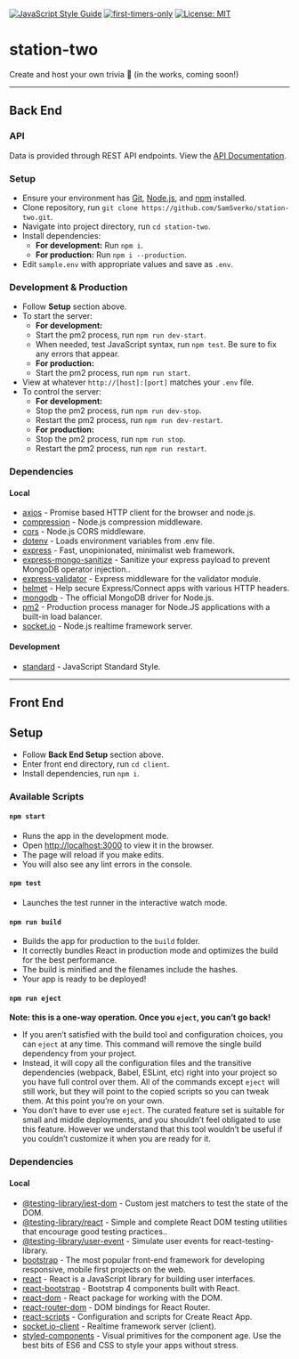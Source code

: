 [![JavaScript Style Guide](https://img.shields.io/badge/code_style-standard-brightgreen.svg)](https://standardjs.com) [![first-timers-only](https://img.shields.io/badge/first--timers--only-friendly-blue.svg)](https://www.firsttimersonly.com/) [![License: MIT](https://img.shields.io/badge/License-MIT-yellow.svg)](https://opensource.org/licenses/MIT)

# station-two

Create and host your own trivia 🎉 (in the works, coming soon!)

---

## Back End

### API

Data is provided through REST API endpoints. View the [API Documentation](https://documenter.getpostman.com/view/8479393/Szme4dYQ?version=latest).

### Setup

- Ensure your environment has [Git](https://git-scm.com/), [Node.js](https://nodejs.org/en/), and [npm](https://www.npmjs.com/) installed.
- Clone repository, run `git clone https://github.com/SamSverko/station-two.git`.
- Navigate into project directory, run `cd station-two`.
- Install dependencies:
  - **For development:** Run `npm i`.
  - **For production:** Run `npm i --production`.
- Edit `sample.env` with appropriate values and save as `.env`.

### Development & Production

- Follow **Setup** section above.
- To start the server:
	- **For development:**
    - Start the pm2 process, run `npm run dev-start`.
    - When needed, test JavaScript syntax, run `npm test`. Be sure to fix any errors that appear.
	- **For production:**
    - Start the pm2 process, run `npm run start`.
- View at whatever `http://[host]:[port]` matches your `.env` file.
- To control the server:
	- **For development:**
    - Stop the pm2 process, run `npm run dev-stop`.
    - Restart the pm2 process, run `npm run dev-restart`.
	- **For production:**
    - Stop the pm2 process, run `npm run stop`.
    - Restart the pm2 process, run `npm run restart`.

### Dependencies

#### Local

- [axios](https://www.npmjs.com/package/axios) - Promise based HTTP client for the browser and node.js.
- [compression](https://www.npmjs.com/package/compression) - Node.js compression middleware.
- [cors](https://www.npmjs.com/package/cors) - Node.js CORS middleware.
- [dotenv](https://www.npmjs.com/package/dotenv) - Loads environment variables from .env file.
- [express](https://www.npmjs.com/package/express) - Fast, unopinionated, minimalist web framework.
- [express-mongo-sanitize](https://www.npmjs.com/package/express-mongo-sanitize) - Sanitize your express payload to prevent MongoDB operator injection..
- [express-validator](https://www.npmjs.com/package/express-validator) - Express middleware for the validator module.
- [helmet](https://www.npmjs.com/package/helmet) - Help secure Express/Connect apps with various HTTP headers.
- [mongodb](https://www.npmjs.com/package/mongodb) - The official MongoDB driver for Node.js.
- [pm2](https://www.npmjs.com/package/pm2) - Production process manager for Node.JS applications with a built-in load balancer.
- [socket.io](https://www.npmjs.com/package/socket.io) - Node.js realtime framework server.

#### Development

- [standard](https://www.npmjs.com/package/standard) - JavaScript Standard Style.

---

## Front End

## Setup

- Follow **Back End Setup** section above.
- Enter front end directory, run `cd client`.
- Install dependencies, run `npm i`.

### Available Scripts

#### `npm start`

- Runs the app in the development mode.
- Open [http://localhost:3000](http://localhost:3000) to view it in the browser.
- The page will reload if you make edits.
- You will also see any lint errors in the console.

#### `npm test`

- Launches the test runner in the interactive watch mode.

#### `npm run build`

- Builds the app for production to the `build` folder.
- It correctly bundles React in production mode and optimizes the build for the best performance.
- The build is minified and the filenames include the hashes.
- Your app is ready to be deployed!

#### `npm run eject`

**Note: this is a one-way operation. Once you `eject`, you can’t go back!**

- If you aren’t satisfied with the build tool and configuration choices, you can `eject` at any time. This command will remove the single build dependency from your project.
- Instead, it will copy all the configuration files and the transitive dependencies (webpack, Babel, ESLint, etc) right into your project so you have full control over them. All of the commands except `eject` will still work, but they will point to the copied scripts so you can tweak them. At this point you’re on your own.
- You don’t have to ever use `eject`. The curated feature set is suitable for small and middle deployments, and you shouldn’t feel obligated to use this feature. However we understand that this tool wouldn’t be useful if you couldn’t customize it when you are ready for it.


### Dependencies

#### Local

- [@testing-library/jest-dom](https://www.npmjs.com/package/@testing-library/jest-dom) - Custom jest matchers to test the state of the DOM.
- [@testing-library/react](https://www.npmjs.com/package/@testing-library/react) - Simple and complete React DOM testing utilities that encourage good testing practices..
- [@testing-library/user-event](https://www.npmjs.com/package/@testing-library/user-event) - Simulate user events for react-testing-library.
- [bootstrap](https://www.npmjs.com/package/bootstrap) - The most popular front-end framework for developing responsive, mobile first projects on the web.
- [react](https://www.npmjs.com/package/react) - React is a JavaScript library for building user interfaces.
- [react-bootstrap](https://www.npmjs.com/package/react-bootstrap) - Bootstrap 4 components built with React.
- [react-dom](https://www.npmjs.com/package/react-dom) - React package for working with the DOM.
- [react-router-dom](https://www.npmjs.com/package/react-router-dom) - DOM bindings for React Router.
- [react-scripts](https://www.npmjs.com/package/react-scripts) - Configuration and scripts for Create React App.
- [socket.io-client](https://www.npmjs.com/package/socket.io-client) - Realtime framework server (client).
- [styled-components](https://www.npmjs.com/package/styled-components) - Visual primitives for the component age. Use the best bits of ES6 and CSS to style your apps without stress.